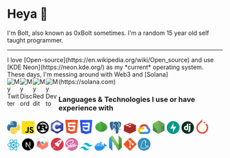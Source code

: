 # Heya 👋

I'm Bolt, also known as 0xBolt sometimes. I'm a random 15 year old self taught programmer.
<hr>
I love [Open-source](https://en.wikipedia.org/wiki/Open_source) and use [KDE Neon](https://neon.kde.org/) as my *current* operating system.
<br>
These days, I'm messing around with Web3 and [Solana](https://solana.com)

<a href="https://twitter.com/0xBolt">
  <img align="left" alt="My Twitter" width="30px" src="https://raw.githubusercontent.com/hussainweb/hussainweb/main/icons/instagram.png" />
</a>
<a href="https://discord.com/user/791950104680071188">
  <img align="left" alt="My Discord" width="30px" src="https://raw.githubusercontent.com/peterthehan/peterthehan/master/assets/discord.svg" />
</a>
<a href="https://reddit.com/u/0xSAA">
  <img align="left" alt="My Reddit" width="30px" src="https://www.redditinc.com/assets/images/site/reddit-logo.png" />
</a>
<a href="https://dev.to/0xbolt/">
  <img align="left" alt="My Dev to" width="30px" src="https://cdn.worldvectorlogo.com/logos/devto.svg" />
</a>

<br>


### Languages & Technologies I use or have experience with

<div><!-- make img inline -->
<img src="icons/python.svg" width="30px">
<img src="icons/js.svg" width="30px">
<img src="icons/rust.svg" width="30px">
<img src="icons/c.svg" width="30px">
<img src="icons/html.svg" width="30px">
<img src="icons/css.svg" width="30px">
<img src="icons/mongodb.svg" width="30px" height="30px">
<img src="icons/postgresql.svg" width="30px">
<img src="icons/redis.svg" width="30px">
<img src="icons/gcloud.svg" width="30px">
<img src="icons/nodejs.svg" width="30px">
<img src="icons/fastapi.svg" width="30px">
<img src="icons/django.svg" width="30px">
<img src="icons/pytorch.svg" width="30px">
<img src="icons/reactjs.svg" width="30px">
<img src="icons/nextjs.svg" width="30px">
<img src="icons/chartjs.svg" width="30px">
<img src="icons/rocketrs.svg" width="30px">
<img src="icons/sass.svg" width="30px">
<img src="icons/tailwindcss.svg" width="30px">
<img src="icons/docker.svg" width="30px">
<img src="icons/neovim.svg" width="30px">
<img src="icons/git.svg" width="30px">
<img src="icons/yarn.svg" width="30px">

</div>

